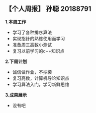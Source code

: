 ## 【个人周报】 孙聪 20188791
**1.本周工作**

 *  学习了各种排序算法
 *  实现指针的熟练使用而学习
 *  准备周三高数小测试
 *  复习以前学习的c++知识点
 
**2.下周计划**

*  诚信做作业，不抄袭
*  复习高数，计算机导论知识点
*  学习算法入门，学习新鲜思维

**3.成果展示**

*  没有吧
